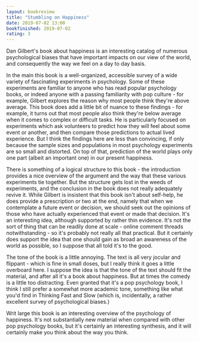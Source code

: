```yaml
---
layout: bookreview
title: "Stumbling on Happiness"
date: 2019-07-02 13:00
bookfinished: 2019-07-02
rating: 3
---
```


Dan Gilbert's book about happiness is an interesting catalog of numerous psychological biases that have important impacts on our view of the world, and consequently the way we feel on a day to day basis.



In the main this book is a well-organized, accessible survey of a wide variety of fascinating experiments in psychology. Some of these experiments are familiar to anyone who has read popular psychology books, or indeed anyone with a passing familiarity with pop culture - for example, Gilbert explores the reason why most people think they're above average. This book does add a little bit of nuance to these findings - for example, it turns out that most people also think they're below average when it comes to complex or difficult tasks. He is particularly focused on experiments which ask volunteers to predict how they will feel about some event or another, and then compare those predictions to actual lived experience. But I think the findings here are less than convincing, if only because the sample sizes and populations in most psychology experiments are so small and distorted. On top of that, prediction of the world plays only one part (albeit an important one) in our present happiness.



There is something of a logical structure to this book - the introduction provides a nice overview of the argument and the way that these various experiments tie together. But the structure gets lost in the weeds of experiments, and the conclusion in the book does not really adequately revive it. While Gilbert is insistent that this book isn't about self-help, he does provide a prescription or two at the end, namely that when we contemplate a future event or decision, we should seek out the opinions of those who have actually experienced that event or made that decision. It's an interesting idea, although supported by rather thin evidence. It's not the sort of thing that can be readily done at scale - online comment threads notwithstanding - so it's probably not really all that practical. But it certainly does support the idea that one should gain as broad an awareness of the world as possible, so I suppose that all told it's to the good.



The tone of the book is a little annoying. The text is all very jocular and flippant - which is fine in small doses, but I really think it goes a little overboard here. I suppose the idea is that the tone of the text should fit the material, and after all it's a book about happiness. But at times the comedy is a little too distracting. Even granted that it's a pop psychology book, I think I still prefer a somewhat more academic tone, something like what you'd find in Thinking Fast and Slow (which is, incidentally, a rather excellent survey of psychological biases.)



Writ large this book is an interesting overview of the psychology of happiness. It's not substantially new material when compared with other pop psychology books, but it's certainly an interesting synthesis, and it will certainly make you think about the way you think.